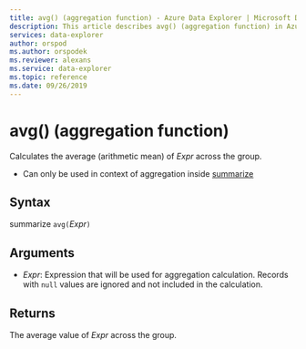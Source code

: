```yaml
---
title: avg() (aggregation function) - Azure Data Explorer | Microsoft Docs
description: This article describes avg() (aggregation function) in Azure Data Explorer.
services: data-explorer
author: orspod
ms.author: orspodek
ms.reviewer: alexans
ms.service: data-explorer
ms.topic: reference
ms.date: 09/26/2019
---
```

# avg() (aggregation function)

Calculates the average (arithmetic mean) of *Expr* across the group. 

* Can only be used in context of aggregation inside [summarize](summarizeoperator.md)

## Syntax

summarize `avg(`*Expr*`)`

## Arguments

* *Expr*: Expression that will be used for aggregation calculation. Records with `null` values are ignored and not included in the calculation.

## Returns

The average value of *Expr* across the group.
 
